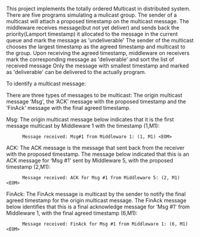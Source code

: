 This project implements the totally ordered Multicast in distributed system. There are five programs simulating a mulicast group. 
The sender of a multicast will attach a proposed timestamp on the multicast message.
The middleware receives message(but not yet deliver) and sends back the priority(Lamport timestamp) it allocated to the message in the current queue and mark the message as 'undeliverable'
The sender of the multicast chooses the largest timestamp as the agreed timestamp and multicast to the group.
Upon receiving the agreed timestamp, middleware on receivers mark the corresponding message as 'deliverable' and sort the list of received message
Only the message with smallest timestamp and marked as 'deliverable' can be delivered to the actually program.



To identify a multicast message:

There are three types of messages to be multicast: The origin multicast message ‘Msg', the
‘ACK' message with the proposed timestamp and the ‘FinAck' message with the final agreed
timestamp.

Msg:
The origin multicast message below indicates that it is the first message multicast by
Middleware 1 with the timestamp (1,M1):

          Message received: Msg#1 from Middleware 1: (1, M1) <EOM>


ACK:
The ACK message is the message that sent back from the receiver with the proposed timestamp.
The message below indicated that this is an ACK message for ‘Msg #1' sent by Middleware 5,
with the proposed timestamp (2,M1):

          Message received: ACK for Msg #1 from Middleware 5: (2, M1) <EOM>

FinAck:
The FinAck message is multicast by the sender to notify the final agreed timestamp for the
origin multicast message. The FinAck message below identifies that this is a final acknowledge
message for ‘Msg #1' from Middleware 1, with the final agreed timestamp (6,M1):

          Message received: FinAck for Msg #1 from Middleware 1: (6, M1) <EOM>
          
